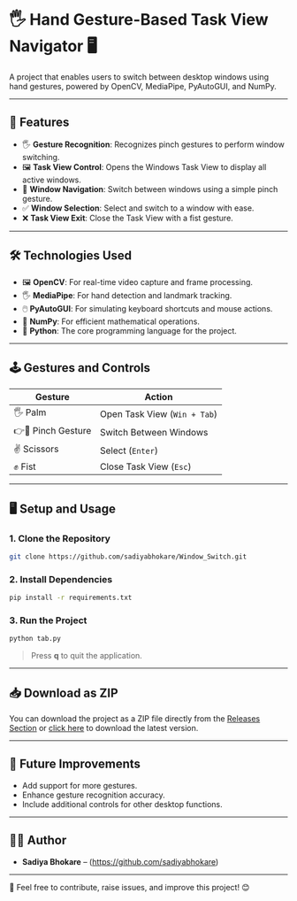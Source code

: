 # 🖐️ Hand Gesture-Based Task View Navigator 🖥️

A project that enables users to switch between desktop windows using hand gestures, powered by OpenCV, MediaPipe, PyAutoGUI, and NumPy.

---

## 🚀 Features
- 🖐️ **Gesture Recognition**: Recognizes pinch gestures to perform window switching.
- 🖼️ **Task View Control**: Opens the Windows Task View to display all active windows.
- 🔄 **Window Navigation**: Switch between windows using a simple pinch gesture.
- ✅ **Window Selection**: Select and switch to a window with ease.
- ❌ **Task View Exit**: Close the Task View with a fist gesture.

---

## 🛠️ Technologies Used
- 🖼️ **OpenCV**: For real-time video capture and frame processing.
- 🖐️ **MediaPipe**: For hand detection and landmark tracking.
- 🖱️ **PyAutoGUI**: For simulating keyboard shortcuts and mouse actions.
- 🐍 **NumPy**: For efficient mathematical operations.
- 🐍 **Python**: The core programming language for the project.

---

## 🕹️ Gestures and Controls
| Gesture            | Action                  |
|--------------------|-------------------------|
| 🖐️ Palm            | Open Task View (`Win + Tab`)|
| 👉🤏 Pinch Gesture   | Switch Between Windows  |
| ✌️ Scissors         | Select (`Enter`)        |
| ✊ Fist             | Close Task View (`Esc`) |

---

## 🖥️ Setup and Usage
### 1. Clone the Repository
```bash
git clone https://github.com/sadiyabhokare/Window_Switch.git
```

### 2. Install Dependencies
```bash
pip install -r requirements.txt
```

### 3. Run the Project
```bash
python tab.py
```

> Press **q** to quit the application.

---

## 📥 Download as ZIP
You can download the project as a ZIP file directly from the [Releases Section](https://github.com/sadiyabhokare/Window_Switch/releases) or [click here](https://github.com/sadiyabhokare/Window_Switch/archive/refs/heads/main.zip) to download the latest version.

---

## 🎯 Future Improvements
- Add support for more gestures.
- Enhance gesture recognition accuracy.
- Include additional controls for other desktop functions.

---

## 🧑‍💻 Author
- **Sadiya Bhokare** – (https://github.com/sadiyabhokare)

---

🔗 Feel free to contribute, raise issues, and improve this project! 😊
